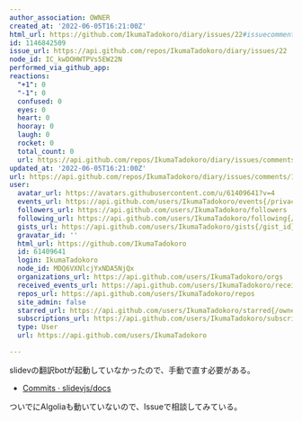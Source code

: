 ```yaml
---
author_association: OWNER
created_at: '2022-06-05T16:21:00Z'
html_url: https://github.com/IkumaTadokoro/diary/issues/22#issuecomment-1146842509
id: 1146842509
issue_url: https://api.github.com/repos/IkumaTadokoro/diary/issues/22
node_id: IC_kwDOHWTPVs5EW22N
performed_via_github_app: 
reactions:
  "+1": 0
  "-1": 0
  confused: 0
  eyes: 0
  heart: 0
  hooray: 0
  laugh: 0
  rocket: 0
  total_count: 0
  url: https://api.github.com/repos/IkumaTadokoro/diary/issues/comments/1146842509/reactions
updated_at: '2022-06-05T16:21:00Z'
url: https://api.github.com/repos/IkumaTadokoro/diary/issues/comments/1146842509
user:
  avatar_url: https://avatars.githubusercontent.com/u/61409641?v=4
  events_url: https://api.github.com/users/IkumaTadokoro/events{/privacy}
  followers_url: https://api.github.com/users/IkumaTadokoro/followers
  following_url: https://api.github.com/users/IkumaTadokoro/following{/other_user}
  gists_url: https://api.github.com/users/IkumaTadokoro/gists{/gist_id}
  gravatar_id: ''
  html_url: https://github.com/IkumaTadokoro
  id: 61409641
  login: IkumaTadokoro
  node_id: MDQ6VXNlcjYxNDA5NjQx
  organizations_url: https://api.github.com/users/IkumaTadokoro/orgs
  received_events_url: https://api.github.com/users/IkumaTadokoro/received_events
  repos_url: https://api.github.com/users/IkumaTadokoro/repos
  site_admin: false
  starred_url: https://api.github.com/users/IkumaTadokoro/starred{/owner}{/repo}
  subscriptions_url: https://api.github.com/users/IkumaTadokoro/subscriptions
  type: User
  url: https://api.github.com/users/IkumaTadokoro

---
```

slidevの翻訳botが起動していなかったので、手動で直す必要がある。

- [Commits · slidevjs/docs](https://github.com/slidevjs/docs/commits/main)

ついでにAlgoliaも動いていないので、Issueで相談してみている。
